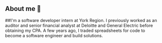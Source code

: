 ## About me 👋

##I'm a software developer intern at York Region. I previously worked as an auditor and senior financial analyst at Deloitte and General Electric before obtaining my CPA.
A few years ago, I traded spreadsheets for code to become a software engineer and build solutions.
<!--
**danielkamenetsky/danielkamenetsky** is a ✨ _special_ ✨ repository because its `README.md` (this file) appears on your GitHub profile.

Here are some ideas to get you started:
##I'm a software developer intern at York Region. I previously worked as an auditor and senior financial analyst at Deloitte and General Electric before obtaining my CPA.
A few years ago, I traded spreadsheets for code to become a software engineer and build solutions.

- 🔭 I’m currently working on ...
- 🌱 I’m currently learning ...
- 👯 I’m looking to collaborate on ...
- 🤔 I’m looking for help with ...
- 💬 Ask me about ...
- 📫 How to reach me: ...
- 😄 Pronouns: ...
- ⚡ Fun fact: ...
-->
